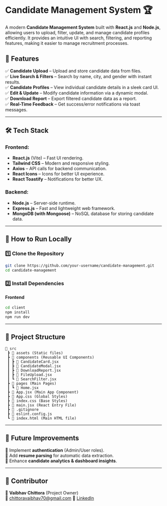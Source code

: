# **Candidate Management System** 🏆

A modern **Candidate Management System** built with **React.js** and **Node.js**, allowing users to upload, filter, update, and manage candidate profiles efficiently. It provides an intuitive UI with search, filtering, and reporting features, making it easier to manage recruitment processes.

## 🚀 **Features**

✅ **Candidate Upload** – Upload and store candidate data from files.  
✅ **Live Search & Filters** – Search by name, city, and gender with instant results.  
✅ **Candidate Profiles** – View individual candidate details in a sleek card UI.  
✅ **Edit & Update** – Modify candidate information via a dynamic modal.  
✅ **Download Report** – Export filtered candidate data as a report.  
✅ **Real-Time Feedback** – Get success/error notifications via toast messages.

---

## 🛠 **Tech Stack**

### **Frontend:**

- **React.js** (Vite) – Fast UI rendering.
- **Tailwind CSS** – Modern and responsive styling.
- **Axios** – API calls for backend communication.
- **React Icons** – Icons for better UI experience.
- **React Toastify** – Notifications for better UX.

### **Backend:**

- **Node.js** – Server-side runtime.
- **Express.js** – Fast and lightweight web framework.
- **MongoDB (with Mongoose)** – NoSQL database for storing candidate data.

---

## 🎯 **How to Run Locally**

### **1️⃣ Clone the Repository**

```bash
git clone https://github.com/your-username/candidate-management.git
cd candidate-management
```

### **2️⃣ Install Dependencies**

#### **Frontend**

```bash
cd client
npm install
npm run dev
```

---

## 📌 **Project Structure**

```
📂 src
 ┣ 📂 assets (Static files)
 ┣ 📂 components (Reusable UI Components)
 ┃ ┣ 📜 CandidateCard.jsx
 ┃ ┣ 📜 CandidateModal.jsx
 ┃ ┣ 📜 DownloadReport.jsx
 ┃ ┣ 📜 FileUpload.jsx
 ┃ ┗ 📜 SearchFilter.jsx
 ┣ 📂 pages (Main Pages)
 ┃ ┗ 📜 Home.jsx
 ┣ 📜 App.jsx (Main App Component)
 ┣ 📜 App.css (Global Styles)
 ┣ 📜 index.css (Base Styles)
 ┣ 📜 main.jsx (React Entry File)
 ┣ 📜 .gitignore
 ┣ 📜 eslint.config.js
 ┗ 📜 index.html (Main HTML file)

```

---

## 🎯 **Future Improvements**

🔹 Implement **authentication** (Admin/User roles).  
🔹 Add **resume parsing** for automatic data extraction.  
🔹 Enhance **candidate analytics & dashboard insights**.

---

## 📌 **Contributor**

👤 **Vaibhav Chittora** (Project Owner)  
📧 chittoravaibhav70@gmail.com
🔗 [LinkedIn](https://www.linkedin.com/in/vaibhav-chittora)
